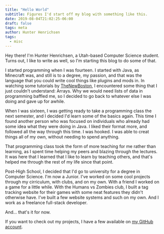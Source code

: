 ```yaml
---
title: "Hello World"
subtitle: Figures I'd start off my blog with something like this. 
date: 2019-08-04T21:02:25-06:00
draft: false
tags: meta
author: Hunter Henrichsen
tags:
  - misc
---
```


Hey there! I'm Hunter Henrichsen, a Utah-based Computer Science student. Turns 
out, I like to write as well, so I'm starting this blog to do some of that.

I started programming when I was fourteen. I started with Java, as Minecraft
was, and still is to a degree, my passion, and that was the language that you
could write cool things like plugins and mods in. In watching some tutorials by
[TheNewBoston](https://www.youtube.com/user/thenewboston), I encountered some
thing that I just couldn't understand: Arrays. Why we would need lists of data
in programming baffled me, so I decided to go back to whatever else I was doing
and gave up for awhile.

When I was sixteen, I was getting ready to take a programming class the next
semester, and I decided I'd learn some of the basics again. This time I found
another person who was focused on individuals who already had some idea what
they were doing in Java. I liked their format more, and followed all the way
through this time. I was hooked. I was able to creat things all of my own,
without needing to spend anything.

That programming class took the form of more teaching for me rather than
learning, as I spent time helping my peers and blazing through the lectures. It
was here that I learned that I like to learn by teaching others, and that's
helped me through the rest of my life since that point. 

Post-High School, I decided that I'd go to university for a degree in Computer
Science. I'm now a Junior. I've worked on some cool projects through my
cirriculum, with clubs, and on my own. With a friend I worked on a game for a
little while. With the Humans vs Zombies club, I built a tag tracking website
for their games with some neat features they didn't otherwise have. I've built a
few website systems and such on my own. And I work as a freelance full-stack
developer. 

And... that's it for now.

If you want to check out my projects, I have a few available on [my GitHub
account](https://github.com/hhenrichsen).
